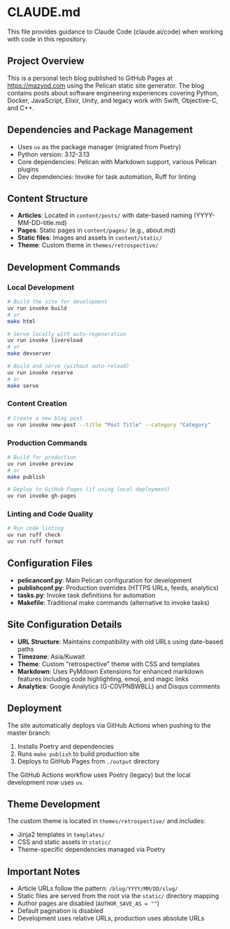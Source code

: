# CLAUDE.md

This file provides guidance to Claude Code (claude.ai/code) when working with code in this repository.

## Project Overview

This is a personal tech blog published to GitHub Pages at https://mazyod.com using the Pelican static site generator. The blog contains posts about software engineering experiences covering Python, Docker, JavaScript, Elixir, Unity, and legacy work with Swift, Objective-C, and C++.

## Dependencies and Package Management

- Uses `uv` as the package manager (migrated from Poetry)
- Python version: 3.12-3.13
- Core dependencies: Pelican with Markdown support, various Pelican plugins
- Dev dependencies: Invoke for task automation, Ruff for linting

## Content Structure

- **Articles**: Located in `content/posts/` with date-based naming (YYYY-MM-DD-title.md)
- **Pages**: Static pages in `content/pages/` (e.g., about.md)
- **Static files**: Images and assets in `content/static/`
- **Theme**: Custom theme in `themes/retrospective/`

## Development Commands

### Local Development
```bash
# Build the site for development
uv run invoke build
# or
make html

# Serve locally with auto-regeneration
uv run invoke livereload
# or 
make devserver

# Build and serve (without auto-reload)
uv run invoke reserve
# or
make serve
```

### Content Creation
```bash
# Create a new blog post
uv run invoke new-post --title "Post Title" --category "Category"
```

### Production Commands
```bash
# Build for production
uv run invoke preview
# or
make publish

# Deploy to GitHub Pages (if using local deployment)
uv run invoke gh-pages
```

### Linting and Code Quality
```bash
# Run code linting
uv run ruff check
uv run ruff format
```

## Configuration Files

- **pelicanconf.py**: Main Pelican configuration for development
- **publishconf.py**: Production overrides (HTTPS URLs, feeds, analytics)
- **tasks.py**: Invoke task definitions for automation
- **Makefile**: Traditional make commands (alternative to invoke tasks)

## Site Configuration Details

- **URL Structure**: Maintains compatibility with old URLs using date-based paths
- **Timezone**: Asia/Kuwait
- **Theme**: Custom "retrospective" theme with CSS and templates
- **Markdown**: Uses PyMdown Extensions for enhanced markdown features including code highlighting, emoji, and magic links
- **Analytics**: Google Analytics (G-C0VPNBWBLL) and Disqus comments

## Deployment

The site automatically deploys via GitHub Actions when pushing to the master branch:
1. Installs Poetry and dependencies  
2. Runs `make publish` to build production site
3. Deploys to GitHub Pages from `./output` directory

The GitHub Actions workflow uses Poetry (legacy) but the local development now uses `uv`.

## Theme Development

The custom theme is located in `themes/retrospective/` and includes:
- Jinja2 templates in `templates/`
- CSS and static assets in `static/`
- Theme-specific dependencies managed via Poetry

## Important Notes

- Article URLs follow the pattern: `/blog/YYYY/MM/DD/slug/`
- Static files are served from the root via the `static/` directory mapping
- Author pages are disabled (`AUTHOR_SAVE_AS = ""`)
- Default pagination is disabled
- Development uses relative URLs, production uses absolute URLs